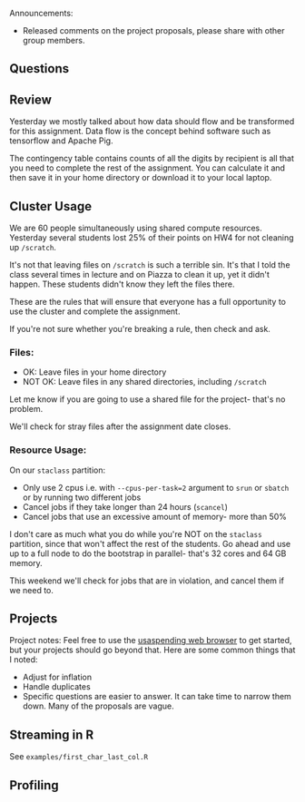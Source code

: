 Announcements:

- Released comments on the project proposals, please share with other group members.



## Questions


## Review

Yesterday we mostly talked about how data should flow and be transformed for this assignment.
Data flow is the concept behind software such as tensorflow and Apache Pig.

The contingency table contains counts of all the digits by recipient is all that you need to complete the rest of the assignment.
You can calculate it and then save it in your home directory or download it to your local laptop.


## Cluster Usage

We are 60 people simultaneously using shared compute resources.
Yesterday several students lost 25% of their points on HW4 for not cleaning up `/scratch`.

It's not that leaving files on `/scratch` is such a terrible sin.
It's that I told the class several times in lecture and on Piazza to clean it up, yet it didn't happen.
These students didn't know they left the files there.

These are the rules that will ensure that everyone has a full opportunity to use the cluster and complete the assignment.

If you're not sure whether you're breaking a rule, then check and ask.


### Files:

- OK: Leave files in your home directory
- NOT OK: Leave files in any shared directories, including `/scratch` 

Let me know if you are going to use a shared file for the project- that's no problem.

We'll check for stray files after the assignment date closes.


### Resource Usage:

On our `staclass` partition:
- Only use 2 cpus i.e. with `--cpus-per-task=2` argument to `srun` or `sbatch` or by running two different jobs
- Cancel jobs if they take longer than 24 hours (`scancel`)
- Cancel jobs that use an excessive amount of memory- more than 50%

I don't care as much what you do while you're NOT on the `staclass` partition, since that won't affect the rest of the students.
Go ahead and use up to a full node to do the bootstrap in parallel- that's 32 cores and 64 GB memory.

This weekend we'll check for jobs that are in violation, and cancel them if we need to.


## Projects

Project notes:
Feel free to use the [usaspending web browser](https://www.usaspending.gov/#/explorer) to get started, but your projects should go beyond that.
Here are some common things that I noted:

- Adjust for inflation
- Handle duplicates
- Specific questions are easier to answer.
    It can take time to narrow them down.
    Many of the proposals are vague.


## Streaming in R

See `examples/first_char_last_col.R`


## Profiling



